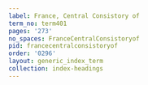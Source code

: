 ```yaml
---
label: France, Central Consistory of
term_no: term401
pages: '273'
no_spaces: FranceCentralConsistoryof
pid: francecentralconsistoryof
order: '0296'
layout: generic_index_term
collection: index-headings
---
```

